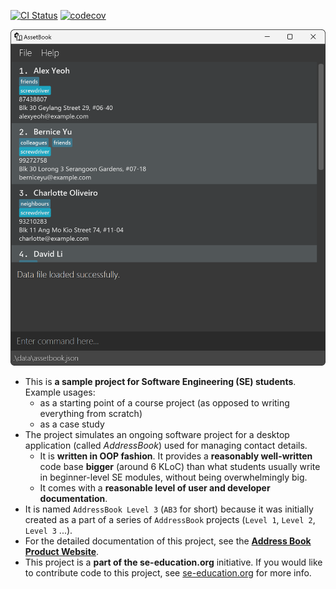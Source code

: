 [![CI Status](https://github.com/AY2324S2-CS2103T-W12-3/tp/workflows/Java%20CI/badge.svg)](hhttps://github.com/AY2324S2-CS2103T-W12-3/tp/actions)
[![codecov](https://codecov.io/gh/AY2324S2-CS2103T-W12-3/tp/graph/badge.svg?token=ZAZ8O2FN70)](https://codecov.io/gh/AY2324S2-CS2103T-W12-3/tp)

![Ui](docs/images/Ui.png)

* This is **a sample project for Software Engineering (SE) students**.<br>
  Example usages:
  * as a starting point of a course project (as opposed to writing everything from scratch)
  * as a case study
* The project simulates an ongoing software project for a desktop application (called _AddressBook_) used for managing contact details.
  * It is **written in OOP fashion**. It provides a **reasonably well-written** code base **bigger** (around 6 KLoC) than what students usually write in beginner-level SE modules, without being overwhelmingly big.
  * It comes with a **reasonable level of user and developer documentation**.
* It is named `AddressBook Level 3` (`AB3` for short) because it was initially created as a part of a series of `AddressBook` projects (`Level 1`, `Level 2`, `Level 3` ...).
* For the detailed documentation of this project, see the **[Address Book Product Website](https://se-education.org/addressbook-level3)**.
* This project is a **part of the se-education.org** initiative. If you would like to contribute code to this project, see [se-education.org](https://se-education.org#https://se-education.org/#contributing) for more info.
